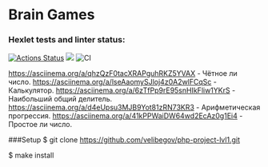 # Brain Games
### Hexlet tests and linter status:
[![Actions Status](https://github.com/velibegov/php-project-lvl1/workflows/hexlet-check/badge.svg)](https://github.com/velibegov/php-project-lvl1/actions)
<a href="https://codeclimate.com/github/velibegov/php-project-lvl1"><img src="https://api.codeclimate.com/v1/badges/a99a88d28ad37a79dbf6/maintainability" /></a>
![CI](https://github.com/velibegov/php-project-lvl1/workflows/CI/badge.svg)

https://asciinema.org/a/qhzQzF0tacXRAPguhRKZ5YVAX - Чётное ли число.
https://asciinema.org/a/lseAaomySJloj4z0A2wlFCqSc - Калькулятор.
https://asciinema.org/a/6zTfPp9rE95snHIkFliw1YKrS - Наибольший общий делитель.
https://asciinema.org/a/d4eUpsu3MJB9Yot81zRN73KR3 - Арифметическая прогрессия.
https://asciinema.org/a/41kPPWaiDW64wd2EcAz0g1Ei4 - Простое ли число.

###Setup
$ git clone https://github.com/velibegov/php-project-lvl1.git

$ make install
